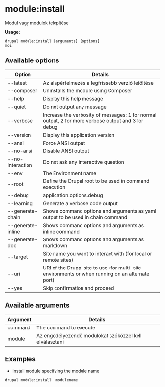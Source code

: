 # module:install
Modul vagy modulok telepítése

**Usage:**
```
drupal module:install [arguments] [options]
moi
```

## Available options
Option | Details
-------|-------------
--latest | Az alapértelmezés a legfrissebb verzió letöltése
--composer | Uninstalls the module using Composer
--help | Display this help message
--quiet | Do not output any message
--verbose | Increase the verbosity of messages: 1 for normal output, 2 for more verbose output and 3 for debug
--version | Display this application version
--ansi | Force ANSI output
--no-ansi | Disable ANSI output
--no-interaction | Do not ask any interactive question
--env | The Environment name
--root | Define the Drupal root to be used in command execution
--debug | application.options.debug
--learning | Generate a verbose code output
--generate-chain | Shows command options and arguments as yaml output to be used in chain command
--generate-inline | Shows command options and arguments as inline command
--generate-doc | Shows command options and arguments as markdown
--target | Site name you want to interact with (for local or remote sites)
--uri | URI of the Drupal site to use (for multi-site environments or when running on an alternate port)
--yes | Skip confirmation and proceed

## Available arguments
Argument | Details
---------|-------------
command | The command to execute
module | Az engedélyezendő modulokat szóközzel kell elválasztani

## Examples
* Install module specifying the module name
```
drupal module:install  modulename
```
